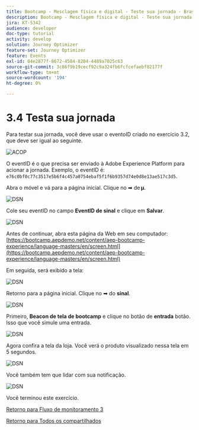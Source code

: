 ```yaml
---
title: Bootcamp - Mesclagem física e digital - Teste sua jornada - Brasil
description: Bootcamp - Mesclagem física e digital - Teste sua jornada - Brasil
jira: KT-5342
audience: developer
doc-type: tutorial
activity: develop
solution: Journey Optimizer
feature-set: Journey Optimizer
feature: Events
exl-id: 04e2877f-8672-4584-8204-4489a7025c63
source-git-commit: 3c86f9b19cecf92c9a324fb6fcfcefaebf82177f
workflow-type: tm+mt
source-wordcount: '194'
ht-degree: 0%

---
```


# 3.4 Testa sua jornada

Para testar sua jornada, você deve usar o eventoID criado no exercício 3.2, que deve ser igual ao seguinte.

![ACOP](./images/payloadeventID.png)

O eventID é o que precisa ser enviado à Adobe Experience Platform para acionar a jornada. Exemplo, o eventID é:
`e76c0bf0c77c3517e5b6f4c457a0754ebaf5f1f6b9357d74e0d8e13ae517c3d5`.

Abra o móvel e vá para a página inicial. Clique no ➡ de **µ**.

![DSN](./images/appsett.png)

Cole seu eventID no campo **EventID de sinal** e clique em **Salvar**.

![DSN](./images/beacon1.png)

Antes de continuar, abra esta página da Web em seu computador: [https://bootcamp.aepdemo.net/content/aep-bootcamp-experience/language-masters/en/screen.html](https://bootcamp.aepdemo.net/content/aep-bootcamp-experience/language-masters/en/screen.html)

Em seguida, será exibido a tela:

![DSN](./images/screen1.png)

Retorno para a página inicial. Clique no ➡ do **sinal**.

![DSN](./images/app23.png)

Primeiro, **Beacon de tela de bootcamp** e clique no botão de **entrada** botão. Isso que você simule uma entrada.

![DSN](./images/app21.png)

Agora confira a tela da loja. Você verá o produto visualizado nessa tela em 5 segundos.

![DSN](./images/beacon3.png)

Você também tem que lidar com sua notificação.

![DSN](./images/beacon2.png)

Você terminou este exercício.

[Retorno para Fluxo de monitoramento 3](./uc3.md)

[Retorno para Todos os compartilhados](../../overview.md)
